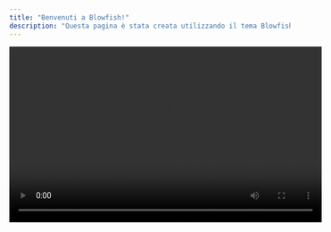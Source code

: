 ```yaml
---
title: "Benvenuti a Blowfish!"
description: "Questa pagina è stata creata utilizzando il tema Blowfish per Hugo."
---
```

<div class="flex px-4 py-2 mb-8 text-base rounded-md bg-primary-100 dark:bg-primary-900">
  <span class="flex items-center ltr:pr-3 rtl:pl-3 text-primary-400">
  <div class="video-container">
      <video width="560" height="315" controls>
        <source src="/videos/videointrofumetto.mp4" type="video/mp4">
        Il tuo browser non supporta il tag video.
      </video>
  </div>
  </span>
</div>

